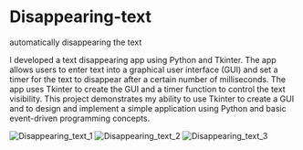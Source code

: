# Disappearing-text
automatically disappearing the text

I developed a text disappearing app using Python and Tkinter. The app allows users to enter text into a graphical user interface (GUI) and set a timer for the text to disappear after a certain number of milliseconds. The app uses Tkinter to create the GUI and a timer function to control the text visibility. This project demonstrates my ability to use Tkinter to create a GUI and to design and implement a simple application using Python and basic event-driven programming concepts.


![Disappearing_text_1](https://user-images.githubusercontent.com/44795737/211883645-2a7d17d7-9237-4dfa-ade6-ef3e716fe9e3.jpg)
![Disappearing_text_2](https://user-images.githubusercontent.com/44795737/211883658-23a675ea-005d-4c22-abc8-eb6e78506ce6.jpg)
![Disappearing_text_3](https://user-images.githubusercontent.com/44795737/211883664-d1b15d8e-ee40-4f43-8c1b-bf08d5e35d94.jpg)




